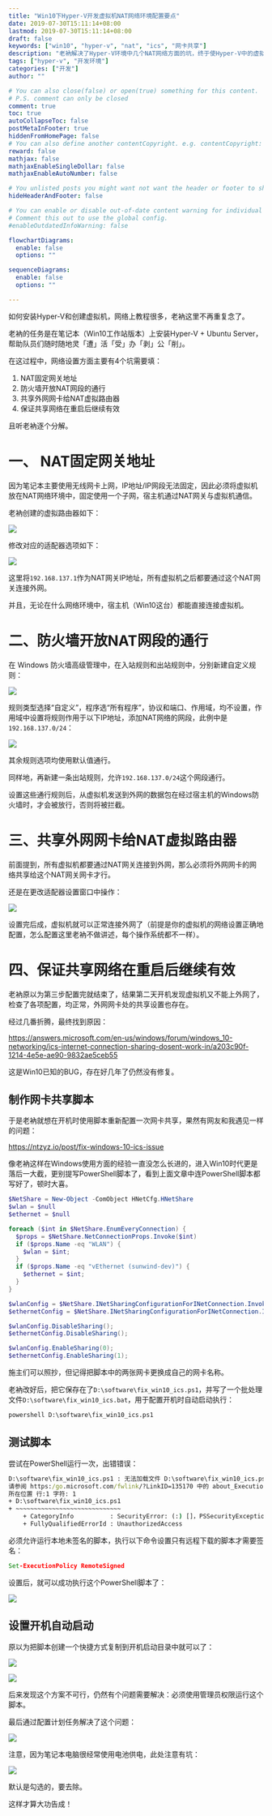 ```yaml
---
title: "Win10下Hyper-V开发虚拟机NAT网络环境配置要点"
date: 2019-07-30T15:11:14+08:00
lastmod: 2019-07-30T15:11:14+08:00
draft: false
keywords: ["win10", "hyper-v", "nat", "ics", "网卡共享"]
description: "老衲解决了Hyper-V环境中几个NAT网络方面的坑，终于使Hyper-V中的虚拟机成功联网。"
tags: ["hyper-v", "开发环境"]
categories: ["开发"]
author: ""

# You can also close(false) or open(true) something for this content.
# P.S. comment can only be closed
comment: true
toc: true
autoCollapseToc: false
postMetaInFooter: true
hiddenFromHomePage: false
# You can also define another contentCopyright. e.g. contentCopyright: "This is another copyright."
reward: false
mathjax: false
mathjaxEnableSingleDollar: false
mathjaxEnableAutoNumber: false

# You unlisted posts you might want not want the header or footer to show
hideHeaderAndFooter: false

# You can enable or disable out-of-date content warning for individual post.
# Comment this out to use the global config.
#enableOutdatedInfoWarning: false

flowchartDiagrams:
  enable: false
  options: ""

sequenceDiagrams: 
  enable: false
  options: ""

---
```


如何安装Hyper-V和创建虚拟机，网络上教程很多，老衲这里不再重复念了。

老衲的任务是在笔记本（Win10工作站版本）上安装Hyper-V + Ubuntu Server，帮助队员们随时随地灵「遭」活「受」办「剥」公「削」。

在这过程中，网络设置方面主要有4个坑需要填：

1. NAT固定网关地址
2. 防火墙开放NAT网段的通行
3. 共享外网网卡给NAT虚拟路由器
4. 保证共享网络在重启后继续有效


且听老衲逐个分解。

<!--more-->

# 一、 NAT固定网关地址

因为笔记本主要使用无线网卡上网，IP地址/IP网段无法固定，因此必须将虚拟机放在NAT网络环境中，固定使用一个子网，宿主机通过NAT网关与虚拟机通信。

老衲创建的虚拟路由器如下：

![](win10-hyperv-nat-network-tips0.png)

修改对应的适配器选项如下：

![](win10-hyperv-nat-network-tips1.png)

这里将`192.168.137.1`作为NAT网关IP地址，所有虚拟机之后都要通过这个NAT网关连接外网。

并且，无论在什么网络环境中，宿主机（Win10这台）都能直接连接虚拟机。

# 二、防火墙开放NAT网段的通行

在 Windows 防火墙高级管理中，在入站规则和出站规则中，分别新建自定义规则：

![](win10-hyperv-nat-network-tips2.png)

规则类型选择“自定义”，程序选“所有程序”，协议和端口、作用域，均不设置，作用域中设置将规则作用于以下IP地址，添加NAT网络的网段，此例中是`192.168.137.0/24`：

![](win10-hyperv-nat-network-tips3.png)

其余规则选项均使用默认值通行。

同样地，再新建一条出站规则，允许`192.168.137.0/24`这个网段通行。

设置这些通行规则后，从虚拟机发送到外网的数据包在经过宿主机的Windows防火墙时，才会被放行，否则将被拦截。

# 三、共享外网网卡给NAT虚拟路由器

前面提到，所有虚拟机都要通过NAT网关连接到外网，那么必须将外网网卡的网络共享给这个NAT网关网卡才行。

还是在更改适配器设置窗口中操作：

![](win10-hyperv-nat-network-tips4.png)

设置完后成，虚拟机就可以正常连接外网了（前提是你的虚拟机的网络设置正确地配置，怎么配置这里老衲不做讲述，每个操作系统都不一样）。

# 四、保证共享网络在重启后继续有效

老衲原以为第三步配置完就结束了，结果第二天开机发现虚拟机又不能上外网了，检查了各项配置，均正常，外网网卡处的共享设置也存在。

经过几番折腾，最终找到原因：

https://answers.microsoft.com/en-us/windows/forum/windows_10-networking/ics-internet-connection-sharing-dosent-work-in/a203c90f-1214-4e5e-ae90-9832ae5ceb55

这是Win10已知的BUG，存在好几年了仍然没有修复。

## 制作网卡共享脚本

于是老衲就想在开机时使用脚本重新配置一次网卡共享，果然有网友和我遇见一样的问题：

https://ntzyz.io/post/fix-windows-10-ics-issue

像老衲这样在Windows使用方面的经验一直没怎么长进的，进入Win10时代更是落后一大截，更别提写PowerShell脚本了，看到上面文章中连PowerShell脚本都写好了，顿时大喜。

```powershell
$NetShare = New-Object -ComObject HNetCfg.HNetShare
$wlan = $null
$ethernet = $null

foreach ($int in $NetShare.EnumEveryConnection) {
  $props = $NetShare.NetConnectionProps.Invoke($int)
  if ($props.Name -eq "WLAN") {
    $wlan = $int;
  }
  if ($props.Name -eq "vEthernet (sunwind-dev)") {
    $ethernet = $int;
  }
}

$wlanConfig = $NetShare.INetSharingConfigurationForINetConnection.Invoke($wlan);
$ethernetConfig = $NetShare.INetSharingConfigurationForINetConnection.Invoke($ethernet);

$wlanConfig.DisableSharing();
$ethernetConfig.DisableSharing();

$wlanConfig.EnableSharing(0);
$ethernetConfig.EnableSharing(1);
```

施主们可以照抄，但记得把脚本中的两张网卡更换成自己的网卡名称。

老衲改好后，把它保存在了`D:\software\fix_win10_ics.ps1`，并写了一个批处理文件`D:\software\fix_win10_ics.bat`，用于配置开机时自动启动执行：

```bat
powershell D:\software\fix_win10_ics.ps1
```

## 测试脚本

尝试在PowerShell运行一次，出错错误：
```cmd
D:\software\fix_win10_ics.ps1 : 无法加载文件 D:\software\fix_win10_ics.ps1，因为在此系统上禁止运行脚本。有关详细信息，
请参阅 https:/go.microsoft.com/fwlink/?LinkID=135170 中的 about_Execution_Policies。
所在位置 行:1 字符: 1
+ D:\software\fix_win10_ics.ps1
+ ~~~~~~~~~~~~~~~~~~~~~~~~~~~~~
    + CategoryInfo          : SecurityError: (:) []，PSSecurityException
    + FullyQualifiedErrorId : UnauthorizedAccess
```
必须允许运行本地未签名的脚本，执行以下命令设置只有远程下载的脚本才需要签名：
```cmd
Set-ExecutionPolicy RemoteSigned
```

设置后，就可以成功执行这个PowerShell脚本了：

![](win10-hyperv-nat-network-tips7.png)

## 设置开机自动启动

原以为把脚本创建一个快捷方式复制到开机启动目录中就可以了：

![](win10-hyperv-nat-network-tips5.png)

![](win10-hyperv-nat-network-tips6.png)

后来发现这个方案不可行，仍然有个问题需要解决：必须使用管理员权限运行这个脚本。

最后通过配置计划任务解决了这个问题：

![](win10-hyperv-nat-network-tips8.png)

注意，因为笔记本电脑很经常使用电池供电，此处注意有坑：

![](win10-hyperv-nat-network-tips9.png)

默认是勾选的，要去除。

这样才算大功告成！
